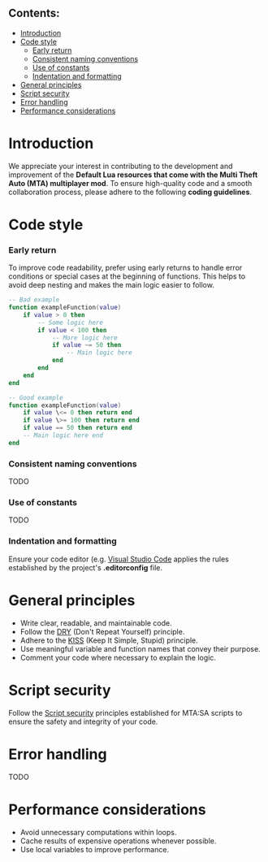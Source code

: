 ## Contents:
- [Introduction](#introduction)
- [Code style](#code-style)
    - [Early return](#early-return)
    - [Consistent naming conventions](#consistent-naming-conventions)
    - [Use of constants](#use-of-constants)
    - [Indentation and formatting](#indentation-and-formatting)
- [General principles](#general-principles)
- [Script security](#script-security)
- [Error handling](#error-handling)
- [Performance considerations](#performance-considerations)

# Introduction

We appreciate your interest in contributing to the development and
improvement of the **Default Lua resources that come with the Multi
Theft Auto (MTA) multiplayer mod**. To ensure high-quality code and a
smooth collaboration process, please adhere to the following **coding
guidelines**.

# Code style

### Early return

To improve code readability, prefer using early returns to handle error
conditions or special cases at the beginning of functions. This helps to
avoid deep nesting and makes the main logic easier to follow.

```lua
-- Bad example 
function exampleFunction(value) 
    if value > 0 then 
        -- Some logic here 
        if value < 100 then 
            -- More logic here 
            if value ~= 50 then 
                -- Main logic here 
            end 
        end 
    end 
end 

-- Good example 
function exampleFunction(value) 
    if value \<= 0 then return end 
    if value \>= 100 then return end 
    if value == 50 then return end 
    -- Main logic here end 
end
```

### Consistent naming conventions

TODO

### Use of constants

TODO

### Indentation and formatting

Ensure your code editor (e.g. [Visual Studio Code](https://code.visualstudio.com/) 
applies the rules established by the project's **.editorconfig** file.

# General principles

-   Write clear, readable, and maintainable code.
-   Follow the [DRY](https://en.wikipedia.org/wiki/Don%27t_repeat_yourself)
    (Don't Repeat Yourself) principle.
-   Adhere to the [KISS](https://en.wikipedia.org/wiki/KISS_principle)
    (Keep It Simple, Stupid) principle.
-   Use meaningful variable and function names that convey their purpose.
-   Comment your code where necessary to explain the logic.

# Script security

Follow the [Script security](https://wiki.multitheftauto.com/wiki/Script_security) 
principles established for MTA:SA scripts to ensure the safety and integrity of your code.

# Error handling

TODO

# Performance considerations

-   Avoid unnecessary computations within loops.
-   Cache results of expensive operations whenever possible.
-   Use local variables to improve performance.


